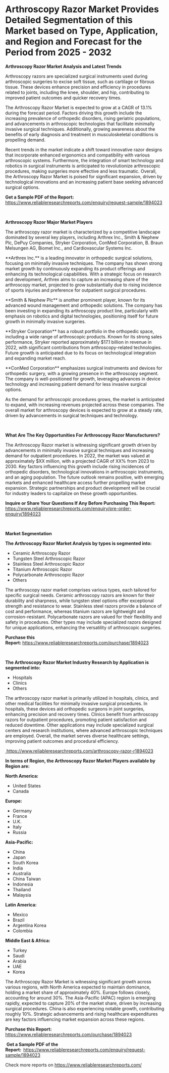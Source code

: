 <p><h1>Arthroscopy Razor Market Provides Detailed Segmentation of this Market based on Type, Application, and Region and Forecast for the Period from 2025 - 2032</h1></p><p><strong>Arthroscopy Razor Market Analysis and Latest Trends</strong></p>
<p><p>Arthroscopy razors are specialized surgical instruments used during arthroscopic surgeries to excise soft tissue, such as cartilage or fibrous tissue. These devices enhance precision and efficiency in procedures related to joints, including the knee, shoulder, and hip, contributing to improved patient outcomes and quicker recovery times. </p><p>The Arthroscopy Razor Market is expected to grow at a CAGR of 13.1% during the forecast period. Factors driving this growth include the increasing prevalence of orthopedic disorders, rising geriatric populations, and advancements in arthroscopic technologies that facilitate minimally invasive surgical techniques. Additionally, growing awareness about the benefits of early diagnosis and treatment in musculoskeletal conditions is propelling demand.</p><p>Recent trends in the market indicate a shift toward innovative razor designs that incorporate enhanced ergonomics and compatibility with various arthroscopic systems. Furthermore, the integration of smart technology and robotics in surgical instruments is anticipated to revolutionize arthroscopic procedures, making surgeries more effective and less traumatic. Overall, the Arthroscopy Razor Market is poised for significant expansion, driven by technological innovations and an increasing patient base seeking advanced surgical options.</p></p>
<p><strong>Get a Sample PDF of the Report:&nbsp;</strong> <a href="https://www.reliableresearchreports.com/enquiry/request-sample/1894023?utm_campaign=3297&utm_medium=2&utm_source=Github&utm_content=ia&utm_term=05032025&utm_id=arthroscopy-razor">https://www.reliableresearchreports.com/enquiry/request-sample/1894023</a></p>
<p>&nbsp;</p>
<p><strong>Arthroscopy Razor Major Market Players</strong></p>
<p><p>The arthroscopy razor market is characterized by a competitive landscape dominated by several key players, including Arthrex Inc., Smith & Nephew Plc, DePuy Companies, Stryker Corporation, ConMed Corporation, B. Braun Melsungen AG, Biomet Inc., and Cardiovascular Systems Inc.</p><p>**Arthrex Inc.** is a leading innovator in orthopedic surgical solutions, focusing on minimally invasive techniques. The company has shown strong market growth by continuously expanding its product offerings and enhancing its technological capabilities. With a strategic focus on research and development, Arthrex aims to capture an increasing share of the arthroscopy market, projected to grow substantially due to rising incidence of sports injuries and preference for outpatient surgical procedures.</p><p>**Smith & Nephew Plc** is another prominent player, known for its advanced wound management and orthopedic solutions. The company has been investing in expanding its arthroscopy product line, particularly with emphasis on robotics and digital technologies, positioning itself for future growth in minimally invasive surgeries.</p><p>**Stryker Corporation** has a robust portfolio in the orthopedic space, including a wide range of arthroscopic products. Known for its strong sales performance, Stryker reported approximately $17.1 billion in revenue in 2022, with significant contributions from arthroscopy-related technologies. Future growth is anticipated due to its focus on technological integration and expanding market reach.</p><p>**ConMed Corporation** emphasizes surgical instruments and devices for orthopedic surgery, with a growing presence in the arthroscopy segment. The company is well-positioned for growth, leveraging advances in device technology and increasing patient demand for less invasive surgical options.</p><p>As the demand for arthroscopic procedures grows, the market is anticipated to expand, with increasing revenues projected across these companies. The overall market for arthroscopy devices is expected to grow at a steady rate, driven by advancements in surgical techniques and technology.</p></p>
<p>&nbsp;</p>
<p><strong>What Are The Key Opportunities For Arthroscopy Razor Manufacturers?</strong></p>
<p><p>The Arthroscopy Razor market is witnessing significant growth driven by advancements in minimally invasive surgical techniques and increasing demand for outpatient procedures. In 2022, the market was valued at approximately $XX million, with a projected CAGR of XX% from 2023 to 2030. Key factors influencing this growth include rising incidences of orthopedic disorders, technological innovations in arthroscopic instruments, and an aging population. The future outlook remains positive, with emerging markets and enhanced healthcare access further propelling market expansion. Strategic partnerships and product development will be crucial for industry leaders to capitalize on these growth opportunities.</p></p>
<p><strong>Inquire or Share Your Questions If Any Before Purchasing This Report:</strong> <a href="https://www.reliableresearchreports.com/enquiry/pre-order-enquiry/1894023?utm_campaign=3297&utm_medium=2&utm_source=Github&utm_content=ia&utm_term=05032025&utm_id=arthroscopy-razor">https://www.reliableresearchreports.com/enquiry/pre-order-enquiry/1894023</a></p>
<p>&nbsp;</p>
<p><strong>Market Segmentation</strong></p>
<p><strong>The Arthroscopy Razor Market Analysis by types is segmented into:</strong></p>
<p><ul><li>Ceramic Arthroscopy Razor</li><li>Tungsten Steel Arthroscopic Razor</li><li>Stainless Steel Arthroscopic Razor</li><li>Titanium Arthroscopic Razor</li><li>Polycarbonate Arthroscopic Razor</li><li>Others</li></ul></p>
<p><p>The arthroscopy razor market comprises various types, each tailored for specific surgical needs. Ceramic arthroscopy razors are known for their durability and sharpness, while tungsten steel options offer exceptional strength and resistance to wear. Stainless steel razors provide a balance of cost and performance, whereas titanium razors are lightweight and corrosion-resistant. Polycarbonate razors are valued for their flexibility and safety in procedures. Other types may include specialized razors designed for unique applications, enhancing the versatility of arthroscopic surgeries.</p></p>
<p><strong>Purchase this Report:&nbsp;</strong><a href="https://www.reliableresearchreports.com/purchase/1894023?utm_campaign=3297&utm_medium=2&utm_source=Github&utm_content=ia&utm_term=05032025&utm_id=arthroscopy-razor">https://www.reliableresearchreports.com/purchase/1894023</a></p>
<p>&nbsp;</p>
<p><strong>The Arthroscopy Razor Market Industry Research by Application is segmented into:</strong></p>
<p><ul><li>Hospitals</li><li>Clinics</li><li>Others</li></ul></p>
<p><p>The arthroscopy razor market is primarily utilized in hospitals, clinics, and other medical facilities for minimally invasive surgical procedures. In hospitals, these devices aid orthopedic surgeons in joint surgeries, enhancing precision and recovery times. Clinics benefit from arthroscopy razors for outpatient procedures, promoting patient satisfaction and reduced downtime. Other applications may include specialized surgical centers and research institutions, where advanced arthroscopic techniques are employed. Overall, the market serves diverse healthcare settings, improving patient outcomes and procedural efficiency.</p></p>
<p><a href="https://www.reliableresearchreports.com/arthroscopy-razor-r1894023?utm_campaign=3297&utm_medium=2&utm_source=Github&utm_content=ia&utm_term=05032025&utm_id=arthroscopy-razor">&nbsp;https://www.reliableresearchreports.com/arthroscopy-razor-r1894023</a></p>
<p><strong>In terms of Region, the Arthroscopy Razor Market Players available by Region are:</strong></p>
<p>
    <p> <strong> North America: </strong>
        <ul>
            <li>United States</li>
            <li>Canada</li>
        </ul>
        </p> 
    <p> <strong> Europe: </strong>
        <ul>
            <li>Germany</li>
            <li>France</li>
            <li>U.K.</li>
            <li>Italy</li>
            <li>Russia</li>
        </ul>
        </p> 
    <p> <strong> Asia-Pacific: </strong>
        <ul>
            <li>China</li>
            <li>Japan</li>
            <li>South Korea</li>
            <li>India</li>
            <li>Australia</li>
            <li>China Taiwan</li>
            <li>Indonesia</li>
            <li>Thailand</li>
            <li>Malaysia</li>
        </ul>
        </p> 
    <p> <strong> Latin America: </strong>
        <ul>
            <li>Mexico</li>
            <li>Brazil</li>
            <li>Argentina Korea</li>
            <li>Colombia</li>
        </ul>
        </p> 
    <p> <strong> Middle East & Africa: </strong>
        <ul>
            <li>Turkey</li>
            <li>Saudi</li>
            <li>Arabia</li>
            <li>UAE</li>
            <li>Korea</li>
        </ul>
    </p>
    </p>
<p><p>The Arthroscopy Razor Market is witnessing significant growth across various regions, with North America expected to maintain dominance, holding a market share of approximately 40%. Europe follows closely, accounting for around 30%. The Asia-Pacific (APAC) region is emerging rapidly, expected to capture 20% of the market share, driven by increasing surgical procedures. China is also experiencing notable growth, contributing roughly 10%. Strategic advancements and rising healthcare expenditures are key factors influencing market expansion across these regions.</p></p>
<p><strong>Purchase this Report: </strong><a href="https://www.reliableresearchreports.com/purchase/1894023?utm_campaign=3297&utm_medium=2&utm_source=Github&utm_content=ia&utm_term=05032025&utm_id=arthroscopy-razor">https://www.reliableresearchreports.com/purchase/1894023</a></p>
<p>&nbsp;<strong>Get a Sample PDF of the Report:&nbsp;&nbsp;</strong><a href="https://www.reliableresearchreports.com/enquiry/request-sample/1894023?utm_campaign=3297&utm_medium=2&utm_source=Github&utm_content=ia&utm_term=05032025&utm_id=arthroscopy-razor">https://www.reliableresearchreports.com/enquiry/request-sample/1894023</a></p>
<p><strong></strong></p>
<p>Check more reports on <a href="https://www.reliableresearchreports.com/?utm_campaign=3297&utm_medium=2&utm_source=Github&utm_content=ia&utm_term=05032025&utm_id=arthroscopy-razor">https://www.reliableresearchreports.com/</a></p>